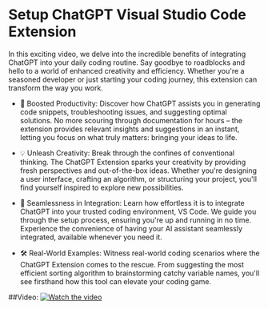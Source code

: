 # Setup ChatGPT Visual Studio Code Extension
In this exciting video, we delve into the incredible benefits of integrating ChatGPT into your daily coding routine. Say goodbye to roadblocks and hello to a world of enhanced creativity and efficiency. Whether you're a seasoned developer or just starting your coding journey, this extension can transform the way you work.

- 🚀 Boosted Productivity: Discover how ChatGPT assists you in generating code snippets, troubleshooting issues, and suggesting optimal solutions. No more scouring through documentation for hours – the extension provides relevant insights and suggestions in an instant, letting you focus on what truly matters: bringing your ideas to life.

- 💡 Unleash Creativity: Break through the confines of conventional thinking. The ChatGPT Extension sparks your creativity by providing fresh perspectives and out-of-the-box ideas. Whether you're designing a user interface, crafting an algorithm, or structuring your project, you'll find yourself inspired to explore new possibilities.

- 🤖 Seamlessness in Integration: Learn how effortless it is to integrate ChatGPT into your trusted coding environment, VS Code. We guide you through the setup process, ensuring you're up and running in no time. Experience the convenience of having your AI assistant seamlessly integrated, available whenever you need it.

- 🛠️ Real-World Examples: Witness real-world coding scenarios where the ChatGPT Extension comes to the rescue. From suggesting the most efficient sorting algorithm to brainstorming catchy variable names, you'll see firsthand how this tool can elevate your coding game.

##Video:
[![Watch the video](https://github.com/EPAM-JS-Competency-center/ai-cookbook/tree/main/cookbook/assets/previews/setup-chatgpt-visual-studio-code-extension.png)](https://youtu.be/NBh6-7-4r0s?si=uklX7m5nIzQQu6RR)